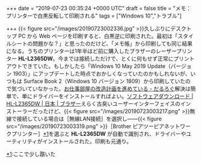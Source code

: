 
+++
date = "2019-07-23 00:35:24 +0000 UTC"
draft = false
title = "メモ：プリンターで白黒反転して印刷される"
tags = ["Windows 10","トラブル"]

+++
{{< figure src="/images/20190723002336.jpg"  >}}久しぶりにデスクトップ PC から Web ページを印刷すると、白黒逆に印刷された。最初は「スタイルシートの問題かな？」と思ったのだけど、「メモ帳」から印刷しても同じ結果になる。うちのプリンターは1年半ほど前に購入したブラザーのレーザープリンター **HL-L2365DW**。今までは接続しただけで、とくに何もせず正常にプリントアウトできていた。もしかしたら「Windows 10 May 2019 Update（バージョン 1903）」にアップデートした時点でおかしくなっていたのかもしれないが、いつもは Surface Book 2（Windows 10 バージョン 1809）から印刷していたので気づいていなかった。[お仕事部屋の改造計画を進めている - だるろぐ](https://blog.daruyanagi.jp/entry/2017/10/01/090000)解決は簡単で、単にドライバーをインストールすればよい。[ソフトウェアダウンロード | HL-L2365DW | 日本 | ブラザー](https://support.brother.co.jp/j/b/downloadtop.aspx?c=jp&amp;lang=ja&amp;prod=hll2365dw)えらく古臭いユーザーインターフェイスのインストーラーだったけど、{{< figure src="/images/20190723003217.png"  >}}無線で接続している場合は［無線LAN接続］を選択し――{{< figure src="/images/20190723003319.png"  >}}［Brother ピアツーピアネットワークプリンター］<a href="#f-c62da4b7" name="fn-c62da4b7" title="ここで少し躓いた">*1</a>を選ぶと **HL-L2365DW** が自動で識別され、ドライバーやユーティリティがインストールされた。印刷も元通り。
<div class="footnote">
<a href="#fn-c62da4b7" name="f-c62da4b7" class="footnote-number">*1</a><span class="footnote-delimiter">:</span><span class="footnote-text">ここで少し躓いた</span>
</div>

